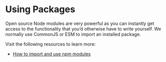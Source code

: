 # Using Packages

Open source Node modules are very powerful as you can instantly get access to the functionality that you’d otherwise have to write yourself. We normally use CommonJS or ESM to import an installed package.

Visit the following resources to learn more:

- [How to import and use npm modules](https://learn.coderslang.com/0014-how-to-import-and-use-npm-modules/)
